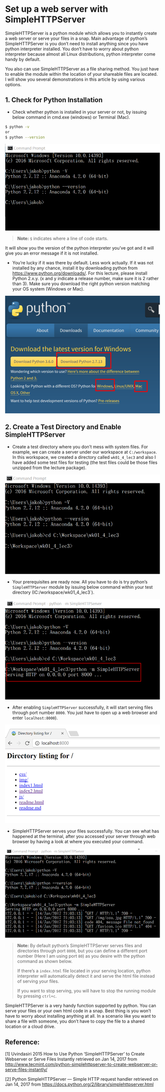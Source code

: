 # Set up a web server with SimpleHTTPServer

SimpleHTTPServer is a python module which allows you to instantly create a web server or serve your files in a snap. Main advantage of python’s SimpleHTTPServer is you don’t need to install anything since you have python interpreter installed. You don’t have to worry about python interpreter because almost all Linux distributions, python interpreter come handy by default.

You also can use SimpleHTTPServer as a file sharing method. You just have to enable the module within the location of your shareable files are located. I will show you several demonstrations in this article by using various options.

## 1.  Check for Python Installation

- Check whether python is installed in your server or not, by issuing below command in cmd.exe (windows) or Terminal (Mac).

```bash
$ python -v
or
$ python --version
```

![](img/cmd.png)

> **Note:** `$` indicates where a line of code starts.


It will show you the version of the python interpreter you’ve got and it will give you an error message if it is not installed.

- You’re lucky if it was there by default. Less work actually. If it was not installed by any chance, install it by downloading python from https://www.python.org/downloads/.  For this lecture, please install Python 2.x.y. (x and y indicate a release number, make sure it is 2 rather than 3). Make sure you download the right python version matching your OS system (Windows or Mac).

![](img/python-download.png)

## 2. Create a Test Directory and Enable SimpleHTTPServer

- Create a test directory where you don’t mess with system files. For example, we can create a server under our workspace at `C:/workspace`. In this workspace, we created a directory called `wk01_4_lec3` and also I have added some test files for testing (the test files could be those files unzipped from the lecture package).

![](img/cmd-cd-workspace.png)

- Your prerequisites are ready now. All you have to do is try python’s `SimpleHTTPServer` module by issuing below command within your test directory (IC:/workspace/wk01_4_lec3`).

![](img/cmd-py-simplehttpserver.png)

- After enabling `SimpleHTTPServer` successfully, it will start serving files through port number `8000`. You just have to open up a web browser and enter `localhost:8000`).

![](img/localhost800.png)

- SimpleHTTPServer serves your files successfully. You can see what has happened at the terminal, after you accessed your server through web browser by having a look at where you executed your command.

![](img/data-transfer-localhost.png)

> **Note:** 
> By default python’s SimpleHTTPServer serves files and directories through port `8000`, but you can define a different port number (Here I am using port `80`) as you desire with the python command as shown below.
>
> If there’s a `index.html` file located in your serving location, python interpreter will automatically detect it and serve the html file instead of serving your files.
>
> If you want to stop serving, you will have to stop the running module by pressing `ctrl+c`. 

SimpleHTTPServer is a very handy function supported by python. You can serve your files or your own html code in a snap. Best thing is you won’t have to worry about installing anything at all. In a scenario like you want to share a file with someone, you don’t have to copy the file to a shared location or a cloud drive.

## Reference:

[1] Uvindasiri 2015 How to Use Python ‘SimpleHTTPServer’ to Create Webserver or Serve Files Instantly retrieved on Jan 14, 2017 from http://www.tecmint.com/python-simplehttpserver-to-create-webserver-or-serve-files-instantly/

[2] Python SimpleHTTPServer — Simple HTTP request handler retrieved on Jan 14, 2017 from https://docs.python.org/2/library/simplehttpserver.html

